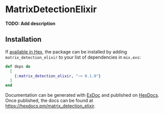 # MatrixDetectionElixir

**TODO: Add description**

## Installation

If [available in Hex](https://hex.pm/docs/publish), the package can be installed
by adding `matrix_detection_elixir` to your list of dependencies in `mix.exs`:

```elixir
def deps do
  [
    {:matrix_detection_elixir, "~> 0.1.0"}
  ]
end
```

Documentation can be generated with [ExDoc](https://github.com/elixir-lang/ex_doc)
and published on [HexDocs](https://hexdocs.pm). Once published, the docs can
be found at <https://hexdocs.pm/matrix_detection_elixir>.

